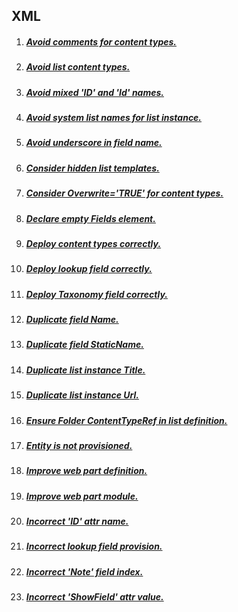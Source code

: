 ## XML

1. ##### [Avoid comments for content types.](RESP515205.md)
1. ##### [Avoid list content types. ](RESP515201.md)
1. ##### [Avoid mixed 'ID' and 'Id' names.](RESP515115.md)
1. ##### [Avoid system list names for list instance.](RESP515403.md)
1. ##### [Avoid underscore in field name.](RESP515108.md)
1. ##### [Consider hidden list templates.](RESP515501.md)
1. ##### [Consider Overwrite='TRUE' for content types.](RESP515204.md)
1. ##### [Declare empty Fields element.](RESP515502.md)
1. ##### [Deploy content types correctly.](RESP515203.md)
1. ##### [Deploy lookup field correctly.](RESP515103.md)
1. ##### [Deploy Taxonomy field correctly. ](RESP515101.md)
1. ##### [Duplicate field Name.](RESP515109.md)
1. ##### [Duplicate field StaticName.](RESP515110.md)
1. ##### [Duplicate list instance Title.](RESP515404.md)
1. ##### [Duplicate list instance Url.](RESP515402.md)
1. ##### [Ensure Folder ContentTypeRef in list definition.](RESP515504.md)
1. ##### [Entity is not provisioned.](RESP510004.md)
1. ##### [Improve web part definition.](RESP516401.md)
1. ##### [Improve web part module.](RESP516402.md)
1. ##### [Incorrect 'ID' attr name.](RESP515105.md)
1. ##### [Incorrect lookup field provision.](RESP515114.md)
1. ##### [Incorrect 'Note' field index.](RESP515112.md)
1. ##### [Incorrect 'ShowField' attr value.](RESP515106.md)